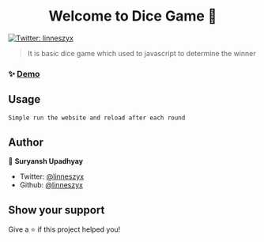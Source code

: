 <h1 align="center">Welcome to Dice Game 👋</h1>
<p>
  <a href="https://twitter.com/linneszyx" target="_blank">
    <img alt="Twitter: linneszyx" src="https://img.shields.io/twitter/follow/linneszyx.svg?style=social" />
  </a>
</p>

> It is basic dice game which used to javascript to determine the winner

### ✨ [Demo](https://linneszyx.github.io/Dice-Game/)

## Usage

```sh
Simple run the website and reload after each round
```

## Author

👤 **Suryansh Upadhyay**

* Twitter: [@linneszyx](https://twitter.com/linneszyx)
* Github: [@linneszyx](https://github.com/linneszyx)

## Show your support

Give a ⭐️ if this project helped you!
